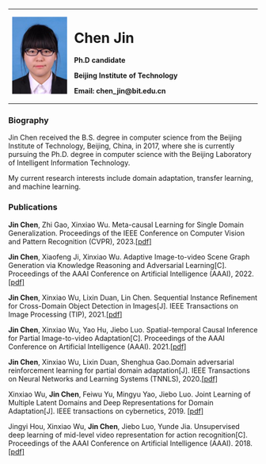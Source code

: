 <table border="0">
    <tr>
      <td width="25%">
      <img src="/cj.png" width="100%">  
      </td>
      <td width="75%">
        <h1>Chen Jin</h1>
        <p><b>Ph.D candidate</b></p>
        <p><b>Beijing Institute of Technology</b></p>
        <p><b>Email: chen_jin@bit.edu.cn</b></p>
      </td>
    </tr>
</table>

### Biography
Jin Chen received the B.S. degree in computer science from the Beijing Institute of Technology,
Beijing, China, in 2017, where she is currently pursuing the Ph.D. degree in computer science with the Beijing Laboratory of Intelligent Information Technology.

My current research interests include domain adaptation, transfer learning, and machine learning.

### Publications
**Jin Chen**, Zhi Gao, Xinxiao Wu. Meta-causal Learning for Single Domain Generalization. Proceedings of the IEEE Conference on Computer Vision and Pattern Recognition (CVPR), 2023.[[pdf]](https://openaccess.thecvf.com/content/CVPR2023/papers/Chen_Meta-Causal_Learning_for_Single_Domain_Generalization_CVPR_2023_paper.pdf)

**Jin Chen**, Xiaofeng Ji, Xinxiao Wu. Adaptive Image-to-video Scene Graph Generation via Knowledge Reasoning and Adversarial Learning[C]. Proceedings of the AAAI Conference on Artificial Intelligence (AAAI), 2022.[[pdf]](https://www.aaai.org/AAAI22Papers/AAAI-1731.ChenJ.pdf)

**Jin Chen**, Xinxiao Wu, Lixin Duan, Lin Chen. Sequential Instance Refinement for Cross-Domain Object Detection in Images[J]. IEEE Transactions on Image Processing (TIP), 2021.[[pdf]](https://ieeexplore.ieee.org/abstract/document/9387548)

**Jin Chen**, Xinxiao Wu, Yao Hu, Jiebo Luo. Spatial-temporal Causal Inference for Partial Image-to-video Adaptation[C]. Proceedings of the AAAI Conference on Artificial Intelligence (AAAI). 2021.[[pdf]](https://www.aaai.org/AAAI21Papers/AAAI-1546.ChenJ.pdf)

**Jin Chen**, Xinxiao Wu, Lixin Duan, Shenghua Gao.Domain adversarial reinforcement learning for partial domain adaptation[J]. IEEE Transactions on Neural Networks and Learning Systems (TNNLS), 2020.[[pdf]](https://ieeexplore.ieee.org/abstract/document/9228896)

Xinxiao Wu, **Jin Chen**, Feiwu Yu, Mingyu Yao, Jiebo Luo. Joint Learning of Multiple Latent Domains and Deep Representations for Domain Adaptation[J]. IEEE transactions on cybernetics, 2019. [[pdf]](https://ieeexplore.ieee.org/abstract/document/8745500/)

Jingyi Hou, Xinxiao Wu, **Jin Chen**, Jiebo Luo, Yunde Jia. Unsupervised deep learning of mid-level video representation for action recognition[C]. Proceedings of the AAAI Conference on Artificial Intelligence (AAAI). 2018. [[pdf]](https://www.aaai.org/ocs/index.php/AAAI/AAAI18/paper/viewPaper/16794)
